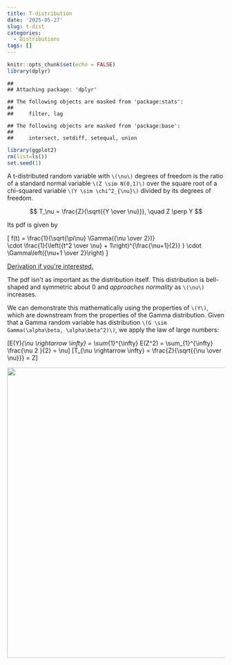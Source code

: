```yaml
---
title: T-distribution
date: '2025-05-27'
slug: t-dist
categories:
  - Distributions
tags: []
---
```



``` r
knitr::opts_chunk$set(echo = FALSE)
library(dplyr)
```

```
## 
## Attaching package: 'dplyr'
```

```
## The following objects are masked from 'package:stats':
## 
##     filter, lag
```

```
## The following objects are masked from 'package:base':
## 
##     intersect, setdiff, setequal, union
```

``` r
library(ggplot2)
rm(list=ls())
set.seed(1)
```


A t-distributed random variable with `\(\nu\)` degrees of freedom is the ratio of a standard normal variable `\(Z \sim N(0,1)\)` over the square root of a chi-squared variable `\(Y \sim \chi^2_{\nu}\)` divided by its degrees of freedom.

$$
T_\nu = \frac{Z}{\sqrt{{Y \over \nu}}}, \quad Z \perp Y
$$

Its pdf is given by

\[ f(t) = \frac{1}{\sqrt{\pi\nu} \Gamma({\nu \over 2})}\
\cdot \frac{1}{\left({t^2 \over \nu} + 1\right)^{\frac{\nu+1}{2}} } \cdot \Gamma\left({\nu+1 \over 2}\right) \]

[Derivation if you're interested.](/proofs_deriv/2025/05/27/deriving-the-t-pdf/)

The pdf isn't as important as the distribution itself. This distribution is bell-shaped and symmetric about 0 and *approaches normality* as `\(\nu\)` increases. 

We can demonstrate this mathematically using the properties of `\(Y\)`, which are downstream from the properties of the Gamma distribution. 
Given that a Gamma random variable has distribution `\(G \sim Gamma(\alpha\beta, \alpha\beta^2)\)`, we apply the law of large numbers: 

\[E(Y)_{\nu \rightarrow \infty} = \sum_{1}^{\infty} E(Z^2) = \sum_{1}^{\infty} \frac{\nu 2 }{2} = \nu\]
\[T_{\nu \rightarrow \infty} = \frac{Z}{\sqrt{{\nu \over \nu}}} = Z\]

<img src="/distrib/2025-05-27-t-distribution/t-dist_files/figure-html/unnamed-chunk-2-1.png" width="672" />



